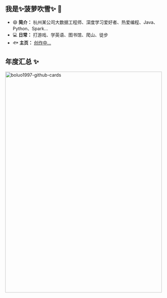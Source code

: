 ## 我是✨菠萝吹雪✨ 👋

- 😄 **简介：** 杭州某公司大数据工程师、深度学习爱好者、热爱编程、Java、Python、Spark...
- 💻 **日常：** 打游戏、学英语、图书馆、爬山、徒步
- 🐟 **主页：** <a href="https://boluo1997.github.io/" target="_blank"> 创作中... </a>

## 年度汇总 ✨
<img src="https://github.com/user-attachments/assets/bc5438ad-80d4-483d-bb71-b0db1734c5bb" alt="boluo1997-github-cards" width="496" height="700">

<!-- 
<img src="https://github-profile-trophy.vercel.app/?username=boluo1997&margin-w=5&theme=radical" align = "center" />

图标: 
![C++](https://img.shields.io/badge/-C++-00599C?style=plastic&logo=c)![HTML5](https://img.shields.io/badge/-HTML5-E34F26?style=plastic&logo=html5&logoColor=white)![VS Code](https://img.shields.io/badge/-VS%20Code-007ACC?style=plastic&logo=visual-studio-code)
![Java](https://img.shields.io/badge/-java-3f4441?style=plastic&logo=java)![Python](https://img.shields.io/badge/-Python-8fcfd1?style=plastic&logo=Python)![GitHub](https://img.shields.io/badge/-GitHub-181717?style=plastic&logo=github)
-->

